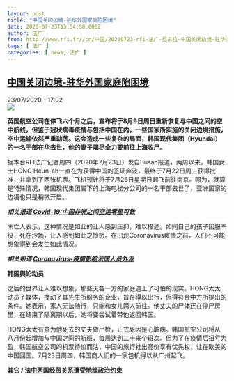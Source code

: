 ```yaml
---
layout: post
title: "中国关闭边境-驻华外国家庭陷困境"
date: 2020-07-23T15:54:58.000Z
author: 法广
from: http://www.rfi.fr//cn/中国/20200723-rfi-法广-尼古拉-中国关闭边境-驻华外国家庭陷困境
tags: [ 法广 ]
categories: [ news, 法广 ]
---
```

<!--1595519698000-->
[中国关闭边境-驻华外国家庭陷困境](http://www.rfi.fr//cn/%E4%B8%AD%E5%9B%BD/20200723-rfi-%E6%B3%95%E5%B9%BF-%E5%B0%BC%E5%8F%A4%E6%8B%89-%E4%B8%AD%E5%9B%BD%E5%85%B3%E9%97%AD%E8%BE%B9%E5%A2%83-%E9%A9%BB%E5%8D%8E%E5%A4%96%E5%9B%BD%E5%AE%B6%E5%BA%AD%E9%99%B7%E5%9B%B0%E5%A2%83)
------

<div>
<div>23/07/2020 - 17:02</div><img src="https://s.rfi.fr/media/display/8cc7429a-cca7-11ea-bd37-005056a98db9/w:310/p:16x9/000_1v586s_0.jpg"><p><strong>英国航空公司在停飞六个月之后，宣布将于8月9日周日重新恢复与中国之间的空中航线，但鉴于冠状病毒疫情与包括中国在内，一些国家所实施的关闭边境措施，空中运输依然严重动荡。这会造成一些复杂的局面，韩国现代集团（Hyundai）的一名干部在华去世，他的妻子竭尽全力要前往上海收尸。</strong></p><div class="t-content__body u-clearfix"><div class="m-interstitial"></div><p>据本台RFI法广记者周四（2020年7月23日）发自Busan报道，两周以来，韩国女士HONG Heun-ah一直在为获得中国的签证奔波，最终于7月22日周三获得批准，并拿到了两张机票。飞机预计将于7月26日星期日起飞前往南京。因为，就算是特殊情况，韩国现代集团属下的上海电梯分公司的一名干部去世了，亚洲国家的边境也只是稍微开启。</p><p><em><strong>相关报道 <a target="_blank" href="https://www.rfi.fr/cn/中国/20200718-rfi-法广-尼古拉-coronavirus-中国非洲之间空运零星可数">Covid-19:中国非洲之间空运零星可数</a></strong></em></p><p>未亡人表示，这种情况是如此的让人感到压抑，难以描述。如同自己的孩子因服军役，死在沙场，让人感到如此之愤怒。在出现Coronavirus疫情之前，人们不可能想象得到会发生如此情况。</p><p><em><strong>相关报道 <a target="_blank" href="https://www.rfi.fr/cn/法国/20200712-rfi-法广-尼古拉-coronavirus-疫情影响法国人员外派">Coronavirus-疫情影响法国人员外派</a></strong></em></p><p><strong>韩国舆论动员</strong></p><p>之后的世界让人难以想象，那些天各一方的家庭遇上了可怕的现实。HONG太太动员了媒体，搅动了其先生所服务的企业，旨在得以出行，但得符合中方所提出的条件。她表示，家人无法随行，只能和女儿两人前往。他丈夫的尸体还在停尸房里，在结束了隔离期以后，她将要尝试着带他返回韩国。</p><p>HONG太太有意为他死去的丈夫做尸检，正式死因是心脏病。韩国航空公司将从八月份起增加与中国之间的航班，每周达到二十来个班次。但为了在疫情后扭亏为盈，韩国航空公司的机票待价而沽，中国的旅行社出高价享有优先权，让在欧美的中国回国。7月23日周四，韩国商人们的一家包机得以从广州起飞。</p><p><strong><a target="_blank" href="https://www.rfi.fr/tw/尼古拉">其它</a> / <a target="_blank" href="https://www.rfi.fr/cn/中国/20200722-rfi-法广-尼古拉-法中两国经贸关系遭受地缘政治约束">法中两国经贸关系遭受地缘政治约束</a></strong></p><div class="o-self-promo o-self-promo--nl o-self-promo--hidden" data-selfpromo-newsletter></div><div class="o-self-promo o-self-promo--app o-self-promo--hidden" data-selfpromo-app></div></div>
</div>
